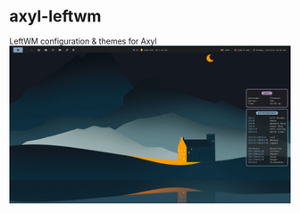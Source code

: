 # axyl-leftwm
LeftWM configuration &amp; themes for Axyl
![gif](https://raw.githubusercontent.com/axyl-os/axyl-os.github.io/master/assets/img/axyl-leftwm.gif)
